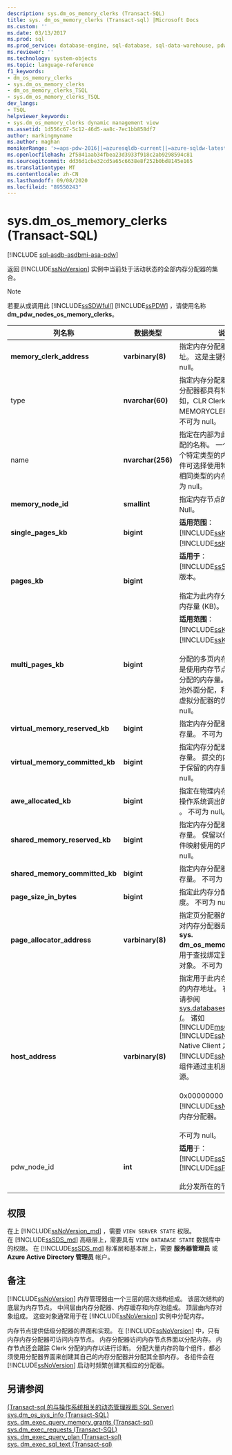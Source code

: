 ```yaml
---
description: sys.dm_os_memory_clerks (Transact-SQL)
title: sys. dm_os_memory_clerks (Transact-sql) |Microsoft Docs
ms.custom: ''
ms.date: 03/13/2017
ms.prod: sql
ms.prod_service: database-engine, sql-database, sql-data-warehouse, pdw
ms.reviewer: ''
ms.technology: system-objects
ms.topic: language-reference
f1_keywords:
- dm_os_memory_clerks
- sys.dm_os_memory_clerks
- dm_os_memory_clerks_TSQL
- sys.dm_os_memory_clerks_TSQL
dev_langs:
- TSQL
helpviewer_keywords:
- sys.dm_os_memory_clerks dynamic management view
ms.assetid: 1d556c67-5c12-46d5-aa8c-7ec1bb858df7
author: markingmyname
ms.author: maghan
monikerRange: '>=aps-pdw-2016||=azuresqldb-current||=azure-sqldw-latest||>=sql-server-2016||=sqlallproducts-allversions||>=sql-server-linux-2017||=azuresqldb-mi-current'
ms.openlocfilehash: 2f5841aab34fbea23d3933f918c2ab9298594c81
ms.sourcegitcommit: dd36d1cbe32cd5a65c6638e8f252b0bd8145e165
ms.translationtype: MT
ms.contentlocale: zh-CN
ms.lasthandoff: 09/08/2020
ms.locfileid: "89550243"
---
```

# <a name="sysdm_os_memory_clerks-transact-sql"></a>sys.dm_os_memory_clerks (Transact-SQL)
[!INCLUDE [sql-asdb-asdbmi-asa-pdw](../../includes/applies-to-version/sql-asdb-asdbmi-asa-pdw.md)]

  返回 [!INCLUDE[ssNoVersion](../../includes/ssnoversion-md.md)] 实例中当前处于活动状态的全部内存分配器的集合。  
  
> [!NOTE]  
>  若要从或调用此 [!INCLUDE[ssSDWfull](../../includes/sssdwfull-md.md)] [!INCLUDE[ssPDW](../../includes/sspdw-md.md)] ，请使用名称 **dm_pdw_nodes_os_memory_clerks**。  
  
|列名称|数据类型|说明|  
|-----------------|---------------|-----------------|  
|**memory_clerk_address**|**varbinary(8)**|指定内存分配器的唯一内存地址。 这是主键列。 不可为 null。|  
|type|**nvarchar(60)**|指定内存分配器的类型。 每个分配器都具有特定类型，例如，CLR Clerks MEMORYCLERK_SQLCLR。 不可为 null。|  
|name |**nvarchar(256)**|指定在内部为此内存分配器分配的名称。 一个组件可拥有多个特定类型的内存分配器。 组件可选择使用特定名称来标识相同类型的内存分配器。 不可为 null。|  
|**memory_node_id**|**smallint**|指定内存节点的 ID。 不可为 Null。|  
|**single_pages_kb**|**bigint**|**适用范围**： [!INCLUDE[ssKatmai](../../includes/sskatmai-md.md)] 到 [!INCLUDE[ssKilimanjaro](../../includes/sskilimanjaro-md.md)]。|  
|**pages_kb**|**bigint**|**适用于**：[!INCLUDE[ssSQL11](../../includes/sssql11-md.md)] 及更高版本。<br /><br /> 指定为此内存分配器分配的页内存量 (KB)。 不可为 null。|  
|**multi_pages_kb**|**bigint**|**适用范围**： [!INCLUDE[ssKatmai](../../includes/sskatmai-md.md)] 到 [!INCLUDE[ssKilimanjaro](../../includes/sskilimanjaro-md.md)]。<br /><br /> 分配的多页内存量 (KB)。 这是使用内存节点的多页分配器分配的内存量。 此内存在缓冲池外面分配，利用了内存节点虚拟分配器的优势。 不可为 null。|  
|**virtual_memory_reserved_kb**|**bigint**|指定内存分配器保留的虚拟内存量。 不可为 null。|  
|**virtual_memory_committed_kb**|**bigint**|指定内存分配器提交的虚拟内存量。 提交的内存量应始终小于保留的内存量。 不可为 null。|  
|**awe_allocated_kb**|**bigint**|指定在物理内存中锁定且未由操作系统调出的内存量 (KB) 。 不可为 null。|  
|**shared_memory_reserved_kb**|**bigint**|指定内存分配器保留的共享内存量。 保留以供共享内存和文件映射使用的内存量。 不可为 null。|  
|**shared_memory_committed_kb**|**bigint**|指定内存分配器提交的共享内存量。 不可为 null。|  
|**page_size_in_bytes**|**bigint**|指定此内存分配器的页分配粒度。 不可为 null。|  
|**page_allocator_address**|**varbinary(8)**|指定页分配器的地址。 此地址对内存分配器是唯一的，可在 **sys. dm_os_memory_objects** 中用于查找绑定到此职员的内存对象。 不可为 null。|  
|**host_address**|**varbinary(8)**|指定用于此内存分配器的主机的内存地址。 有关详细信息，请参阅 [sys.databases&#41;dm_os_hosts &#40;](../../relational-databases/system-dynamic-management-views/sys-dm-os-hosts-transact-sql.md)。 诸如 [!INCLUDE[msCoName](../../includes/msconame-md.md)] [!INCLUDE[ssNoVersion](../../includes/ssnoversion-md.md)] Native Client 之类 [!INCLUDE[ssNoVersion](../../includes/ssnoversion-md.md)] 的组件通过主机接口访问内存资源。<br /><br /> 0x00000000 = 属于 [!INCLUDE[ssNoVersion](../../includes/ssnoversion-md.md)] 的内存分配器。<br /><br /> 不可为 null。|  
|pdw_node_id|**int**|**适用**于： [!INCLUDE[ssSDWfull](../../includes/sssdwfull-md.md)] 、 [!INCLUDE[ssPDW](../../includes/sspdw-md.md)]<br /><br /> 此分发所在的节点的标识符。|  
  
## <a name="permissions"></a>权限 

在上 [!INCLUDE[ssNoVersion_md](../../includes/ssnoversion-md.md)] ，需要 `VIEW SERVER STATE` 权限。   
在 [!INCLUDE[ssSDS_md](../../includes/sssds-md.md)] 高级层上，需要具有 `VIEW DATABASE STATE` 数据库中的权限。 在 [!INCLUDE[ssSDS_md](../../includes/sssds-md.md)] 标准层和基本层上，需要  **服务器管理员** 或 **Azure Active Directory 管理员** 帐户。   
  
## <a name="remarks"></a>备注  
 [!INCLUDE[ssNoVersion](../../includes/ssnoversion-md.md)] 内存管理器由一个三层的层次结构组成。 该层次结构的底层为内存节点。 中间层由内存分配器、内存缓存和内存池组成。 顶层由内存对象组成。 这些对象通常用于在 [!INCLUDE[ssNoVersion](../../includes/ssnoversion-md.md)] 实例中分配内存。  
  
 内存节点提供低级分配器的界面和实现。 在 [!INCLUDE[ssNoVersion](../../includes/ssnoversion-md.md)] 中，只有内存内存分配器可访问内存节点。 内存分配器访问内存节点界面以分配内存。 内存节点还会跟踪 Clerk 分配的内存以进行诊断。 分配大量内存的每个组件，都必须使用分配器界面来创建其自己的内存分配器并分配其全部内存。 各组件会在 [!INCLUDE[ssNoVersion](../../includes/ssnoversion-md.md)] 启动时频繁创建其相应的分配器。  
  
## <a name="see-also"></a>另请参阅  

 [&#40;Transact-sql 的与操作系统相关的动态管理视图 SQL Server&#41;](../../relational-databases/system-dynamic-management-views/sql-server-operating-system-related-dynamic-management-views-transact-sql.md)   
 [sys.dm_os_sys_info (Transact-SQL)](../../relational-databases/system-dynamic-management-views/sys-dm-os-sys-info-transact-sql.md)   
 [sys. dm_exec_query_memory_grants &#40;Transact-sql&#41;](../../relational-databases/system-dynamic-management-views/sys-dm-exec-query-memory-grants-transact-sql.md)   
 [sys.dm_exec_requests (Transact-SQL)](../../relational-databases/system-dynamic-management-views/sys-dm-exec-requests-transact-sql.md)   
 [sys. dm_exec_query_plan &#40;Transact-sql&#41;](../../relational-databases/system-dynamic-management-views/sys-dm-exec-query-plan-transact-sql.md)   
 [sys. dm_exec_sql_text &#40;Transact-sql&#41;](../../relational-databases/system-dynamic-management-views/sys-dm-exec-sql-text-transact-sql.md)  
  
  


